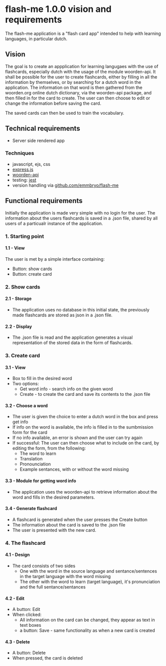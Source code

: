 # flash-me 1.0.0 vision and requirements

The flash-me application is a "flash card app" intended to help with learning languages, in particular dutch. 

## Vision
The goal is to create an appplication for learning langugaes with the use of flashcards, especially dutch with the usage of the module woorden-api.
It shall be possible for the user to create flashcards, either by filling in all the information by themselves, or by searching for a dutch word in the application. The information on that word is then gathered from the woorden.org online dutch dictionary, via the woorden-api package, and then filled in for the card to create. The user can then choose to edit or change the information before saving the card.

The saved cards can then be used to train the vocabulary. 

## Technical requirements
- Server side rendered app

### Techniques
- javascript, ejs, css
- [express.js](https://expressjs.com)
- [woorden-api](https://github.com/emmbryo/woorden-api)
- testing: [jest](https://jestjs.io)
- version handling via [github.com/emmbryo/flash-me](https://github.com/emmbryo/flash-me) 

## Functional requirements

Initially the application is made very simple with no login for the user. The information about the users flashcards is saved in a .json file, shared by all users of a particualr instance of the application.

### 1. Starting point
#### 1.1 - View
The user is met by a simple interface containing:
* Button: show cards
* Button: create card

### 2. Show cards
#### 2.1 - Storage
* The application uses no database in this initial state, the previously made flashcards are stored as json in a .json file.
#### 2.2 - Display
* The .json file is read and the application generates a visual representation of the stored data in the form of flashcards.

### 3. Create card
#### 3.1 - View
* Box to fill in the desired word
* Two options: 
  * Get word info - search info on the given word
  * Create - to create the card and save its contents to the .json file
#### 3.2 - Choose a word
* The user is given the choice to enter a dutch word in the box and press get info
* If info on the word is available, the info is filled in to the sumbmission form for the card
* If no info available, an error is shown and the user can try again
* If successful: The user can then choose what to include on the card, by editing the form, from the following:
  * The word to learn
  * Translation
  * Pronounciation
  * Example sentances, with or without the word missing

#### 3.3 - Module for getting word info
* The application uses the woorden-api to retrieve information about the word and fills in the desired parameters.

#### 3.4 - Generate flashcard
* A flashcard is generated when the user presses the Create button
* The information about the card is saved to the .json file
* The user is presented with the new card. 

### 4. The flashcard
#### 4.1 - Design
* The card consists of two sides
  * One with the word in the source language and sentance/sentences in the target language with the word missing
  * The other with the word to learn (target language), it's pronunciation and the full sentance/sentances 
#### 4.2 - Edit
* A button: Edit
* When clicked:
  * All information on the card can be changed, they appear as text in text boxes
  * a button: Save - same functionality as when a new card is created
#### 4.3 - Delete
* A button: Delete
* When pressed, the card is deleted